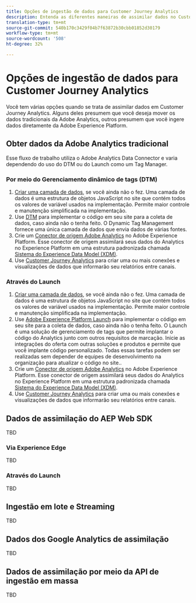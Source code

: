 ```yaml
---
title: Opções de ingestão de dados para Customer Journey Analytics
description: Entenda as diferentes maneiras de assimilar dados no Customer Journey Analytics
translation-type: tm+mt
source-git-commit: 540b170c3429f04b7f63872b30cbb01852d30179
workflow-type: tm+mt
source-wordcount: '508'
ht-degree: 32%

---
```



# Opções de ingestão de dados para Customer Journey Analytics

Você tem várias opções quando se trata de assimilar dados em Customer Journey Analytics. Alguns deles presumem que você deseja mover os dados tradicionais da Adobe Analytics, outros presumem que você ingere dados diretamente da Adobe Experience Platform.

## Obter dados da Adobe Analytics tradicional

Esse fluxo de trabalho utiliza o Adobe Analytics Data Connector e varia dependendo do uso do DTM ou do Launch como um Tag Manager.

### Por meio do Gerenciamento dinâmico de tags (DTM)

1. [Criar uma camada de dados](https://docs.adobe.com/content/help/en/analytics/implementation/prepare/data-layer.html), se você ainda não o fez. Uma camada de dados é uma estrutura de objetos JavaScript no site que contém todos os valores de variável usados na implementação. Permite maior controle e manutenção simplificada na implementação.
1. Use [DTM](https://docs.adobe.com/content/help/pt-BR/analytics/implementation/other/dtm/dtm-implementation-overview.html) para implementar o código em seu site para a coleta de dados, caso ainda não o tenha feito. O Dynamic Tag Management fornece uma única camada de dados que envia dados de várias fontes.
1. Crie um [Conector de origem Adobe Analytics](https://docs.adobe.com/content/help/en/experience-platform/sources/ui-tutorials/create/adobe-applications/analytics.html) no Adobe Experience Platform. Esse conector de origem assimilará seus dados do Analytics no Experience Platform em uma estrutura padronizada chamada [Sistema do Experience Data Model (XDM)](https://docs.adobe.com/content/help/pt-BR/experience-platform/xdm/home.html).
1. Use [Customer Journey Analytics](https://docs.adobe.com/content/help/pt-BR/analytics-platform/using/cja-overview/cja-getting-started.html) para criar uma ou mais conexões e visualizações de dados que informarão seu relatórios entre canais.

### Através do Launch

1. [Criar uma camada de dados](https://docs.adobe.com/content/help/en/analytics/implementation/prepare/data-layer.html), se você ainda não o fez. Uma camada de dados é uma estrutura de objetos JavaScript no site que contém todos os valores de variável usados na implementação. Permite maior controle e manutenção simplificada na implementação.
1. Use [Adobe Experience Platform Launch](https://docs.adobe.com/content/help/en/analytics/implementation/launch/overview.html) para implementar o código em seu site para a coleta de dados, caso ainda não o tenha feito. O Launch é uma solução de gerenciamento de tags que permite implantar o código do Analytics junto com outros requisitos de marcação. Inicie as integrações do oferta com outras soluções e produtos e permite que você implante código personalizado. Todas essas tarefas podem ser realizadas sem depender de equipes de desenvolvimento na organização para atualizar o código no site..
1. Crie um [Conector de origem Adobe Analytics](https://docs.adobe.com/content/help/en/experience-platform/sources/ui-tutorials/create/adobe-applications/analytics.html) no Adobe Experience Platform. Esse conector de origem assimilará seus dados do Analytics no Experience Platform em uma estrutura padronizada chamada [Sistema do Experience Data Model (XDM)](https://docs.adobe.com/content/help/en/experience-platform/xdm/home.html).
1. Use [Customer Journey Analytics](https://docs.adobe.com/content/help/en/analytics-platform/using/cja-overview/cja-getting-started.html) para criar uma ou mais conexões e visualizações de dados que informarão seu relatórios entre canais.

## Dados de assimilação do AEP Web SDK

TBD

### Via Experience Edge

TBD

### Através do Launch

TBD

## Ingestão em lote e Streaming

TBD

## Dados dos Google Analytics de assimilação

TBD

## Dados de assimilação por meio da API de ingestão em massa

TBD